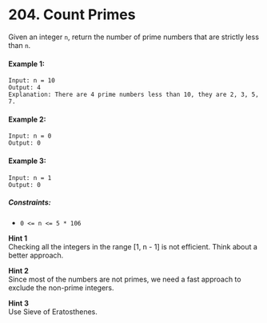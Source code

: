# 204. Count Primes

Given an integer `n`, return the number of prime numbers that are strictly less than `n`.

 

#### Example 1:

	Input: n = 10
	Output: 4
	Explanation: There are 4 prime numbers less than 10, they are 2, 3, 5, 7.
#### Example 2:

	Input: n = 0
	Output: 0
#### Example 3:

	Input: n = 1
	Output: 0
 

##### Constraints:

- `0 <= n <= 5 * 106`  

**Hint 1**  
Checking all the integers in the range [1, n - 1] is not efficient. Think about a better approach.

**Hint 2**  
Since most of the numbers are not primes, we need a fast approach to exclude the non-prime integers.

**Hint 3**  
Use Sieve of Eratosthenes.